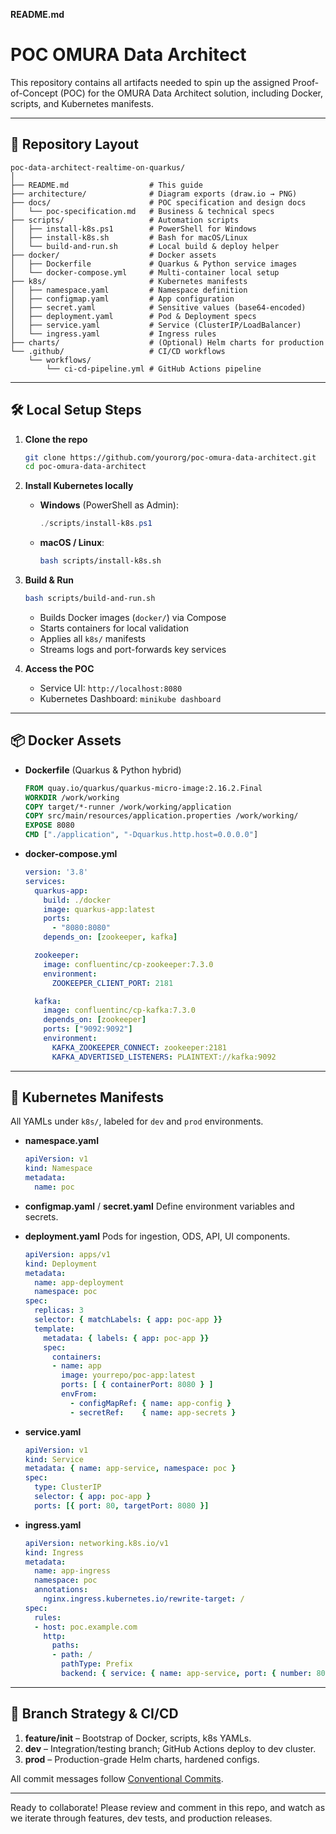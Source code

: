 **README.md**

# POC OMURA Data Architect

This repository contains all artifacts needed to spin up the assigned Proof-of-Concept (POC) for the OMURA Data Architect solution, including Docker, scripts, and Kubernetes manifests.

---

## 🚀 Repository Layout

```
poc-data-architect-realtime-on-quarkus/
│
├── README.md                  # This guide
├── architecture/              # Diagram exports (draw.io → PNG)
├── docs/                      # POC specification and design docs
│   └── poc-specification.md   # Business & technical specs
├── scripts/                   # Automation scripts
│   ├── install-k8s.ps1        # PowerShell for Windows
│   ├── install-k8s.sh         # Bash for macOS/Linux
│   └── build-and-run.sh       # Local build & deploy helper
├── docker/                    # Docker assets
│   ├── Dockerfile             # Quarkus & Python service images
│   └── docker-compose.yml     # Multi-container local setup
├── k8s/                       # Kubernetes manifests
│   ├── namespace.yaml         # Namespace definition
│   ├── configmap.yaml         # App configuration
│   ├── secret.yaml            # Sensitive values (base64-encoded)
│   ├── deployment.yaml        # Pod & Deployment specs
│   ├── service.yaml           # Service (ClusterIP/LoadBalancer)
│   └── ingress.yaml           # Ingress rules
├── charts/                    # (Optional) Helm charts for production
└── .github/                   # CI/CD workflows
    └── workflows/
        └── ci-cd-pipeline.yml # GitHub Actions pipeline
```

---

## 🛠️ Local Setup Steps

1. **Clone the repo**

   ```bash
   git clone https://github.com/yourorg/poc-omura-data-architect.git
   cd poc-omura-data-architect
   ```

2. **Install Kubernetes locally**

   * **Windows** (PowerShell as Admin):

     ```powershell
     ./scripts/install-k8s.ps1
     ```
   * **macOS / Linux**:

     ```bash
     bash scripts/install-k8s.sh
     ```

3. **Build & Run**

   ```bash
   bash scripts/build-and-run.sh
   ```

   * Builds Docker images (`docker/`) via Compose
   * Starts containers for local validation
   * Applies all `k8s/` manifests
   * Streams logs and port-forwards key services

4. **Access the POC**

   * Service UI: `http://localhost:8080`
   * Kubernetes Dashboard: `minikube dashboard`

---

## 📦 Docker Assets

* **Dockerfile** (Quarkus & Python hybrid)

  ```dockerfile
  FROM quay.io/quarkus/quarkus-micro-image:2.16.2.Final
  WORKDIR /work/working
  COPY target/*-runner /work/working/application
  COPY src/main/resources/application.properties /work/working/
  EXPOSE 8080
  CMD ["./application", "-Dquarkus.http.host=0.0.0.0"]
  ```

* **docker-compose.yml**

  ```yaml
  version: '3.8'
  services:
    quarkus-app:
      build: ./docker
      image: quarkus-app:latest
      ports:
        - "8080:8080"
      depends_on: [zookeeper, kafka]

    zookeeper:
      image: confluentinc/cp-zookeeper:7.3.0
      environment:
        ZOOKEEPER_CLIENT_PORT: 2181

    kafka:
      image: confluentinc/cp-kafka:7.3.0
      depends_on: [zookeeper]
      ports: ["9092:9092"]
      environment:
        KAFKA_ZOOKEEPER_CONNECT: zookeeper:2181
        KAFKA_ADVERTISED_LISTENERS: PLAINTEXT://kafka:9092
  ```

---

## 🐳 Kubernetes Manifests

All YAMLs under `k8s/`, labeled for `dev` and `prod` environments.

* **namespace.yaml**

  ```yaml
  apiVersion: v1
  kind: Namespace
  metadata:
    name: poc
  ```

* **configmap.yaml** / **secret.yaml**
  Define environment variables and secrets.

* **deployment.yaml**
  Pods for ingestion, ODS, API, UI components.

  ```yaml
  apiVersion: apps/v1
  kind: Deployment
  metadata:
    name: app-deployment
    namespace: poc
  spec:
    replicas: 3
    selector: { matchLabels: { app: poc-app }}
    template:
      metadata: { labels: { app: poc-app }}
      spec:
        containers:
        - name: app
          image: yourrepo/poc-app:latest
          ports: [ { containerPort: 8080 } ]
          envFrom:
            - configMapRef: { name: app-config }
            - secretRef:    { name: app-secrets }
  ```

* **service.yaml**

  ```yaml
  apiVersion: v1
  kind: Service
  metadata: { name: app-service, namespace: poc }
  spec:
    type: ClusterIP
    selector: { app: poc-app }
    ports: [{ port: 80, targetPort: 8080 }]
  ```

* **ingress.yaml**

  ```yaml
  apiVersion: networking.k8s.io/v1
  kind: Ingress
  metadata:
    name: app-ingress
    namespace: poc
    annotations:
      nginx.ingress.kubernetes.io/rewrite-target: /
  spec:
    rules:
    - host: poc.example.com
      http:
        paths:
        - path: /
          pathType: Prefix
          backend: { service: { name: app-service, port: { number: 80 } }}
  ```

---

## 🌿 Branch Strategy & CI/CD

1. **feature/init** – Bootstrap of Docker, scripts, k8s YAMLs.
2. **dev** – Integration/testing branch; GitHub Actions deploy to dev cluster.
3. **prod** – Production-grade Helm charts, hardened configs.

All commit messages follow [Conventional Commits](https://www.conventionalcommits.org/).

---

Ready to collaborate! Please review and comment in this repo, and watch as we iterate through features, dev tests, and production releases.

